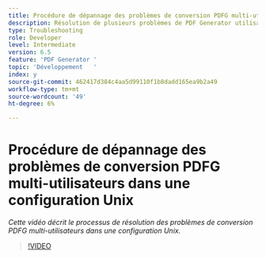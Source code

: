 ```yaml
---
title: Procédure de dépannage des problèmes de conversion PDFG multi-utilisateurs dans une configuration Unix
description: Résolution de plusieurs problèmes de PDF Generator utilisateur dans la configuration UNIX.
type: Troubleshooting
role: Developer
level: Intermediate
version: 6.5
feature: 'PDF Generator '
topic: 'Développement   '
index: y
source-git-commit: 462417d384c4aa5d99110f1b8dadd165ea9b2a49
workflow-type: tm+mt
source-wordcount: '49'
ht-degree: 6%

---
```



# Procédure de dépannage des problèmes de conversion PDFG multi-utilisateurs dans une configuration Unix

*Cette vidéo décrit le processus de résolution des problèmes de conversion PDFG multi-utilisateurs dans une configuration Unix.*

>[!VIDEO](https://video.tv.adobe.com/v/335549?quality=9&learn=on)

